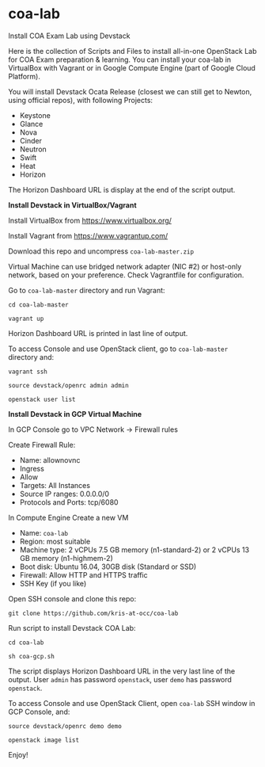 # coa-lab
Install COA Exam Lab using Devstack

Here is the collection of Scripts and Files to install all-in-one OpenStack Lab for COA Exam preparation & learning.
You can install your coa-lab in VirtualBox with Vagrant or in Google Compute Engine (part of Google Cloud Platform).

You will install Devstack Ocata Release (closest we can still get to Newton, using official repos), with following Projects:

- Keystone
- Glance
- Nova
- Cinder
- Neutron
- Swift
- Heat
- Horizon

The Horizon Dashboard URL is display at the end of the script output.


<b>Install Devstack in VirtualBox/Vagrant</b>

Install VirtualBox from https://www.virtualbox.org/

Install Vagrant from https://www.vagrantup.com/

Download this repo and uncompress `coa-lab-master.zip`

Virtual Machine can use bridged network adapter (NIC #2) or host-only network, based on your preference. Check Vagrantfile for configuration.

Go to `coa-lab-master` directory and run Vagrant:

`cd coa-lab-master`

`vagrant up`

Horizon Dashboard URL is printed in last line of output.

To access Console and use OpenStack client, go to `coa-lab-master` directory and:

`vagrant ssh`

`source devstack/openrc admin admin`

`openstack user list`


<b>Install Devstack in GCP Virtual Machine</b>

In GCP Console go to VPC Network -> Firewall rules

Create Firewall Rule:

- Name: allownovnc
- Ingress
- Allow
- Targets: All Instances
- Source IP ranges: 0.0.0.0/0
- Protocols and Ports: tcp/6080

In Compute Engine Create a new VM

- Name: `coa-lab`
- Region: most suitable
- Machine type: 2 vCPUs 7.5 GB memory (n1-standard-2) or 2 vCPUs 13 GB memory (n1-highmem-2)
- Boot disk: Ubuntu 16.04, 30GB disk (Standard or SSD)
- Firewall: Allow HTTP and HTTPS traffic
- SSH Key (if you like)

Open SSH console and clone this repo:

`git clone https://github.com/kris-at-occ/coa-lab`

Run script to install Devstack COA Lab:

`cd coa-lab`

`sh coa-gcp.sh`

The script displays Horizon Dashboard URL in the very last line of the output.
User `admin` has password `openstack`, user `demo` has password `openstack`.

To access Console and use OpenStack Client, open `coa-lab` SSH window in GCP Console, and:

`source devstack/openrc demo demo`

`openstack image list`


Enjoy!
